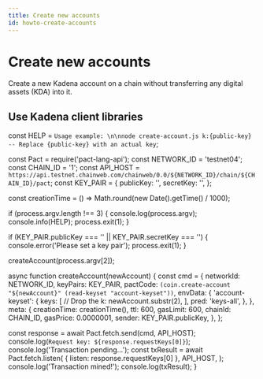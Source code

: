 ```yaml
---
title: Create new accounts
id: howto-create-accounts
---
```


# Create new accounts

Create a new Kadena account on a chain without transferring any digital assets (KDA) into it.

## Use Kadena client libraries

const HELP = `Usage example: \n\nnode create-account.js k:{public-key} -- Replace {public-key} with an actual key`;
 
const Pact = require('pact-lang-api');
const NETWORK_ID = 'testnet04';
const CHAIN_ID = '1';
const API_HOST = `https://api.testnet.chainweb.com/chainweb/0.0/${NETWORK_ID}/chain/${CHAIN_ID}/pact`;
const KEY_PAIR = {
  publicKey: '',
  secretKey: '',
};
 
const creationTime = () => Math.round(new Date().getTime() / 1000);
 
if (process.argv.length !== 3) {
  console.log(process.argv);
  console.info(HELP);
  process.exit(1);
}
 
if (KEY_PAIR.publicKey === '' || KEY_PAIR.secretKey === '') {
  console.error('Please set a key pair');
  process.exit(1);
}
 
createAccount(process.argv[2]);
 
async function createAccount(newAccount) {
  const cmd = {
    networkId: NETWORK_ID,
    keyPairs: KEY_PAIR,
    pactCode: `(coin.create-account "${newAccount}" (read-keyset "account-keyset"))`,
    envData: {
      'account-keyset': {
        keys: [
          // Drop the k:
          newAccount.substr(2),
        ],
        pred: 'keys-all',
      },
    },
    meta: {
      creationTime: creationTime(),
      ttl: 600,
      gasLimit: 600,
      chainId: CHAIN_ID,
      gasPrice: 0.0000001,
      sender: KEY_PAIR.publicKey,
    },
  };
 
  const response = await Pact.fetch.send(cmd, API_HOST);
  console.log(`Request key: ${response.requestKeys[0]}`);
  console.log('Transaction pending...');
  const txResult = await Pact.fetch.listen(
    { listen: response.requestKeys[0] },
    API_HOST,
  );
  console.log('Transaction mined!');
  console.log(txResult);
}
